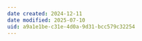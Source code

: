 ```yaml
---
date created: 2024-12-11
date modified: 2025-07-10
uid: a9a1e1be-c31e-4d0a-9d31-bcc579c32254
---
```

